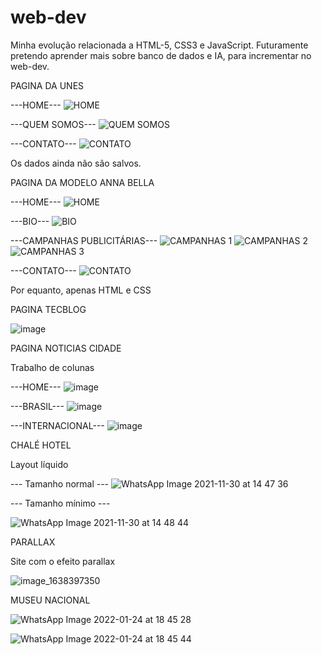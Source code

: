 # web-dev
  Minha evolução relacionada a HTML-5, CSS3 e JavaScript.
 Futuramente pretendo aprender mais sobre banco de dados e IA, para incrementar no web-dev.
 
 PAGINA DA UNES

---HOME---
![HOME](https://user-images.githubusercontent.com/79976267/133103637-65f08107-163e-4e2c-b8fa-e5664ef70d8a.png)

---QUEM SOMOS---
![QUEM SOMOS](https://user-images.githubusercontent.com/79976267/133103802-87079644-f0eb-4359-9c84-3d178996c4e2.png)

---CONTATO---
![CONTATO](https://user-images.githubusercontent.com/79976267/133103935-3357a4f2-ab0a-48ac-8137-f776bf5ea9d7.png)

 Os dados ainda não são salvos.
 
 
 
 PAGINA DA MODELO ANNA BELLA
 
 ---HOME---
 ![HOME](https://user-images.githubusercontent.com/79976267/133119852-4d15a8d4-31bb-4cbb-b2cf-83726520b9e9.png)
 
 ---BIO---
 ![BIO](https://user-images.githubusercontent.com/79976267/133119904-1481c700-d783-4291-bc40-44f576b75f5f.png)

---CAMPANHAS PUBLICITÁRIAS---
![CAMPANHAS 1](https://user-images.githubusercontent.com/79976267/133119963-f0e8e16d-04b6-4fda-a6dd-c1da850c69e4.png)
![CAMPANHAS 2](https://user-images.githubusercontent.com/79976267/133119973-d277c57c-9cf8-4dfb-8ea6-a5dead457c96.png)
![CAMPANHAS 3](https://user-images.githubusercontent.com/79976267/133119987-d4d1a7f4-2bd6-4575-9038-cdef766e5bb6.png)

---CONTATO---
![CONTATO](https://user-images.githubusercontent.com/79976267/133120021-1b670cc7-b9e6-4d60-b514-a7b07826bd9a.png)

Por equanto, apenas HTML e CSS

PAGINA TECBLOG

![image](https://user-images.githubusercontent.com/79976267/134677996-f546ad0f-a5b8-48fc-a3ff-313ed6e9bd71.png)

PAGINA NOTICIAS CIDADE

Trabalho de colunas

---HOME---
![image](https://user-images.githubusercontent.com/79976267/143621921-5c76e28e-4c3a-40c4-8cd7-0d0f208a8961.png)

---BRASIL---
![image](https://user-images.githubusercontent.com/79976267/143621968-01e693fd-e912-4cb6-a32a-a00621271ebf.png)

---INTERNACIONAL---
![image](https://user-images.githubusercontent.com/79976267/143621993-c3be189c-daee-4c61-b0fc-164f792d3cdb.png)

CHALÉ HOTEL

Layout líquido 

--- Tamanho normal ---
![WhatsApp Image 2021-11-30 at 14 47 36](https://user-images.githubusercontent.com/79976267/144326938-3bd2ba3e-900d-471a-8e13-d08688287a72.jpeg)

--- Tamanho mínimo ---

![WhatsApp Image 2021-11-30 at 14 48 44](https://user-images.githubusercontent.com/79976267/144326988-c62c1a12-db9c-4826-a5c0-3d2b91c6ecb1.jpeg)

PARALLAX

Site com o efeito parallax

![image_1638397350](https://user-images.githubusercontent.com/79976267/144327168-09dd1000-7d98-4a16-96a0-c98890947751.gif)

MUSEU NACIONAL

![WhatsApp Image 2022-01-24 at 18 45 28](https://user-images.githubusercontent.com/79976267/150870467-f57c7de3-c83b-4a81-9445-7168198d2c6a.jpeg)

![WhatsApp Image 2022-01-24 at 18 45 44](https://user-images.githubusercontent.com/79976267/150870487-1ae17229-2b23-4b23-a246-62e883517015.jpeg)





